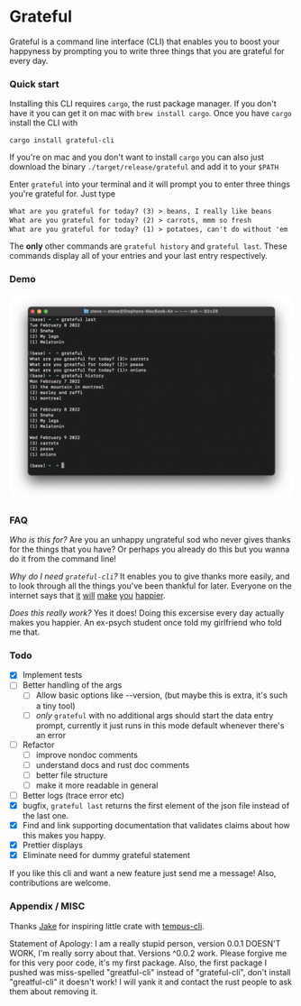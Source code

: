 # Grateful

Grateful is a command line interface (CLI) that enables you to boost your happyness by prompting you to write three things that you are grateful for every day. 

### Quick start

Installing this CLI requires `cargo`, the rust package manager. If you don't have it you can get it on mac with `brew install cargo`. Once you have `cargo` install the CLI with

```
cargo install grateful-cli
```

If you're on mac and you don't want to install `cargo` you can also just download the binary `./target/release/grateful` and add it to your `$PATH` 

Enter `grateful` into your terminal and it will prompt you to enter three things you're grateful for. Just type 

```
What are you grateful for today? (3) > beans, I really like beans
What are you grateful for today? (2) > carrots, mmm so fresh
What are you grateful for today? (1) > potatoes, can't do without 'em
```

The **only** other commands are `grateful history` and `grateful last`. These commands display all of your entries and your last entry respectively. 

### Demo 

![Example use of the cli](./img/cli-use2.png)

### FAQ

*Who is this for?* Are you an unhappy ungrateful sod who never gives thanks for the things that you have? Or perhaps you already do this but you wanna do it from the command line! 

*Why do I need `grateful-cli`?* It enables you to give thanks more easily, and to look through all the things you've been thankful for later. Everyone on the internet says that [it](https://www.health.harvard.edu/healthbeat/giving-thanks-can-make-you-happier) [will](https://www.abbott.com/corpnewsroom/nutrition-health-and-wellness/why-giving-thanks-is-good.html) [make](https://www.inc.com/jeremy-goldman/giving-thanks-31-inspiring-quotes-about-thankfulness.html) [you](https://hbr.org/2021/11/giving-thanks-at-work-an-hbr-guide) [happier](https://www.forbes.com/sites/margiewarrell/2018/11/17/the-gift-of-giving-thanks/?sh=57a5da1d468f). 

*Does this really work?* Yes it does! Doing this excersise every day actually makes you happier. An ex-psych student once told my girlfriend who told me that. 


### Todo

- [x] Implement tests
- [ ] Better handling of the args
  - [ ] Allow basic options like --version, (but maybe this is extra, it's such a tiny tool)
  - [ ] *only* `grateful` with no additional args should start the data entry prompt, currently it just runs in this mode default whenever there's an error
- [ ] Refactor 
  - [ ] improve nondoc comments
  - [ ] understand docs and rust doc comments
  - [ ] better file structure
  - [ ] make it more readable in general
- [ ] Better logs (trace error etc)
- [x] bugfix, `grateful last` returns the first element of the json file instead of the last one.
- [x] Find and link supporting documentation that validates claims about how this makes you happy. 
- [x] Prettier displays
- [x] Eliminate need for dummy grateful statement

If you like this cli and want a new feature just send me a message! Also, contributions are welcome.

### Appendix / MISC

Thanks [Jake](https://github.com/jakewilson/) for inspiring little crate with [tempus-cli](https://github.com/jakewilson/tempus). 

Statement of Apology: I am a really stupid person, version 0.0.1 DOESN'T WORK, I'm really sorry about that. Versions ^0.0.2 work. Please forgive me for this very poor code, it's my first package. Also, the first package I pushed was miss-spelled "greatful-cli" instead of "grateful-cli", don't install "greatful-cli" it doesn't work! I will yank it and contact the rust people to ask them about removing it. 


